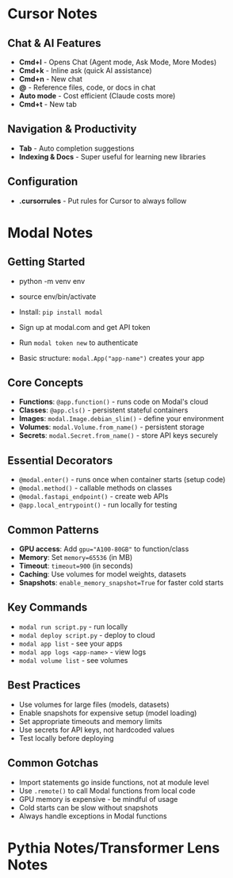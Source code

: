 # Cursor Notes

## Chat & AI Features
- **Cmd+l** - Opens Chat (Agent mode, Ask Mode, More Modes)
- **Cmd+k** - Inline ask (quick AI assistance)
- **Cmd+n** - New chat
- **@** - Reference files, code, or docs in chat
- **Auto mode** - Cost efficient (Claude costs more)
- **Cmd+t** - New tab

## Navigation & Productivity
- **Tab** - Auto completion suggestions
- **Indexing & Docs** - Super useful for learning new libraries

## Configuration
- **.cursorrules** - Put rules for Cursor to always follow


# Modal Notes

## Getting Started
- python -m venv env 
- source env/bin/activate

- Install: `pip install modal`
- Sign up at modal.com and get API token
- Run `modal token new` to authenticate
- Basic structure: `modal.App("app-name")` creates your app

## Core Concepts
- **Functions**: `@app.function()` - runs code on Modal's cloud
- **Classes**: `@app.cls()` - persistent stateful containers
- **Images**: `modal.Image.debian_slim()` - define your environment
- **Volumes**: `modal.Volume.from_name()` - persistent storage
- **Secrets**: `modal.Secret.from_name()` - store API keys securely

## Essential Decorators
- `@modal.enter()` - runs once when container starts (setup code)
- `@modal.method()` - callable methods on classes
- `@modal.fastapi_endpoint()` - create web APIs
- `@app.local_entrypoint()` - run locally for testing

## Common Patterns
- **GPU access**: Add `gpu="A100-80GB"` to function/class
- **Memory**: Set `memory=65536` (in MB)
- **Timeout**: `timeout=900` (in seconds)
- **Caching**: Use volumes for model weights, datasets
- **Snapshots**: `enable_memory_snapshot=True` for faster cold starts

## Key Commands
- `modal run script.py` - run locally
- `modal deploy script.py` - deploy to cloud
- `modal app list` - see your apps
- `modal app logs <app-name>` - view logs
- `modal volume list` - see volumes

## Best Practices
- Use volumes for large files (models, datasets)
- Enable snapshots for expensive setup (model loading)
- Set appropriate timeouts and memory limits
- Use secrets for API keys, not hardcoded values
- Test locally before deploying

## Common Gotchas
- Import statements go inside functions, not at module level
- Use `.remote()` to call Modal functions from local code
- GPU memory is expensive - be mindful of usage
- Cold starts can be slow without snapshots
- Always handle exceptions in Modal functions

# Pythia Notes/Transformer Lens Notes